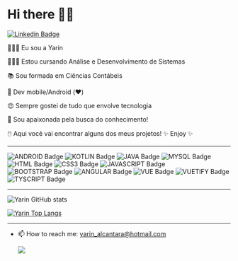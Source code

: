 # Hi there 👋😊
[![Linkedin Badge](https://img.shields.io/badge/LinkedIn-0077B5?style=for-the-badge&logo=linkedin&logoColor=white&link=https://www.linkedin.com/in/yarin-alcantara-195547192/)](https://www.linkedin.com/in/yarin-alcantara/)


🙋🏽‍♀️  Eu sou a Yarin 

👩🏽‍🎓  Estou cursando Análise e Desenvolvimento de Sistemas

📚  Sou formada em Ciências Contábeis

📱  Dev mobile/Android (❤️)

😍  Sempre gostei de tudo que envolve tecnologia

🌌  Sou apaixonada pela busca do conhecimento!

🖱️  Aqui você vai encontrar alguns dos meus projetos! ✨ Enjoy ✨

_________________________________________________________________________________________________________________________________________________________________________________
![ANDROID Badge](https://img.shields.io/badge/Android-3DDC84?style=for-the-badge&logo=android&logoColor=white)
![KOTLIN Badge](https://img.shields.io/badge/Kotlin-0095D5?&style=for-the-badge&logo=kotlin&logoColor=white)
![JAVA Badge](https://img.shields.io/badge/Java-ED8B00?style=for-the-badge&logo=java&logoColor=white)
![MYSQL Badge](https://img.shields.io/badge/MySQL-00000F?style=for-the-badge&logo=mysql&logoColor=white)
![HTML Badge](https://img.shields.io/badge/HTML5-E34F26?style=for-the-badge&logo=html5&logoColor=white)
![CSS3 Badge](https://img.shields.io/badge/CSS3-1572B6?style=for-the-badge&logo=css3&logoColor=white)
![JAVASCRIPT Badge](https://img.shields.io/badge/JavaScript-323330?style=for-the-badge&logo=javascript&logoColor=F7DF1E)
![BOOTSTRAP Badge](https://img.shields.io/badge/Bootstrap-563D7C?style=for-the-badge&logo=bootstrap&logoColor=whit)
![ANGULAR Badge](https://img.shields.io/badge/Angular-DD0031?style=for-the-badge&logo=angular&logoColor=white)
![VUE Badge](https://img.shields.io/badge/Vue.js-35495E?style=for-the-badge&logo=vuedotjs&logoColor=4FC08D)
![VUETIFY Badge](https://img.shields.io/badge/Vuetify-1867C0?style=for-the-badge&logo=vuetify&logoColor=white)
![TYSCRIPT Badge](https://img.shields.io/badge/TypeScript-007ACC?style=for-the-badge&logo=typescript&logoColor=white)
<!--![NODEJS Badge](https://img.shields.io/badge/Node.js-339933?style=for-the-badge&logo=nodedotjs&logoColor=white)
![VS CODE Badge](https://img.shields.io/badge/Visual_Studio_Code-0078D4?style=for-the-badge&logo=visual%20studio%20code&logoColor=white)
![ECLIPSE Badge](https://img.shields.io/badge/Eclipse-2C2255?style=for-the-badge&logo=eclipse&logoColor=white)
![SPRING Badge](https://img.shields.io/badge/Spring-6DB33F?style=for-the-badge&logo=spring&logoColor=white)
![SWAGGER Badge](https://img.shields.io/badge/Swagger-85EA2D?style=for-the-badge&logo=Swagger&logoColor=white)-->


_________________________________________________________________________________________________________________________________________________________________________________

![Yarin GitHub stats](https://github-readme-stats.vercel.app/api?username=yarin-alcantara&show_icons=true&theme=aura)


[![Yarin Top Langs](https://github-readme-stats.vercel.app/api/top-langs/?username=yarin-alcantara&layout=compact)](https://github.com/yarin-alcantara/github-readme-stats)

_________________________________________________________________________________________________________________________________________________________________________________


- 📫 How to reach me: yarin_alcantara@hotmail.com

    ![](http://media.indiatimes.in/media/content/2015/Feb/insta_1423480591.gif)
       






